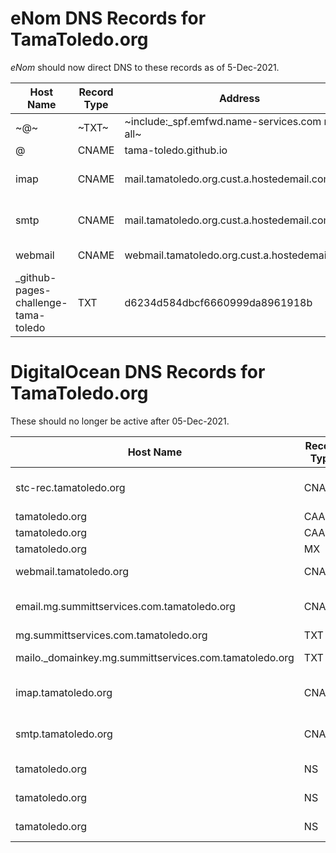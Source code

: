 # eNom DNS Records for TamaToledo.org

_eNom_ should now direct DNS to these records as of 5-Dec-2021.

| Host Name | Record Type | Address | Purpose |
| --- | --- | --- | --- |
| ~@~ | ~TXT~ | ~include:_spf.emfwd.name-services.com mx ?all~ | Removed 6-Dec-2021 |
| @ | CNAME | tama-toledo.github.io | Added 6-Dec-2021 |
| imap | CNAME | mail.tamatoledo.org.cust.a.hostedemail.com. | Required for @tamatoledo.org email to RECEIVE |
| smtp | CNAME | mail.tamatoledo.org.cust.a.hostedemail.com. | Required for @tamatoledo.org email to SEND |
| webmail | CNAME | webmail.tamatoledo.org.cust.a.hostedemail.com. | Required for webmail.tamatoledo.org |
| _github-pages-challenge-tama-toledo | TXT | d6234d584dbcf6660999da8961918b | For GitHub custom domain verification at https://github.com/Tama-Toledo |

# DigitalOcean DNS Records for TamaToledo.org

These should no longer be active after 05-Dec-2021.

| Host Name | Record Type | Address | Purpose |
| --- | --- | --- | --- |
| stc-rec.tamatoledo.org | CNAME | stc-rec-tamatoledo-org-27ggp.ondigitalocean.app. | Points _stc-rec.tamatoledo.org to DO hosted static site |
| tamatoledo.org | CAA | digicert.com | For domain https certs |
| tamatoledo.org | CAA | letsencrypt.org | For domain https certs |
| tamatoledo.org | MX | mx.tamatoledo.org.cust.a.hostedemail.com. | For email to function |
| webmail.tamatoledo.org | CNAME | webmail.tamatoledo.org.cust.a.hostedemail.com. | For webmail to function |
| email.mg.summittservices.com.tamatoledo.org | CNAME | mailgun.org. | For MailGun to send @summittservices.com emails |
| mg.summittservices.com.tamatoledo.org | TXT | v=spf1 include:mailgun.org ~all | More for MailGun |
| mailo._domainkey.mg.summittservices.com.tamatoledo.org | TXT | k=rsa; p=MIGfMA0GCSqGSIb3DQEBAQUAA4GNADCBiQKBgQC5CkyYVjwV47VLrmxKgS3/5vSXHcKJUH0PI7xeYUf1cd63fMWRu9lE3QjF+rzr10Dnyl18NLMsyhJRJQ6xdTv/tTgRy/6pIEOxXcQfr8dsMIiyU77v4Tthep55ynEwzUR98Zjf05n311fSGVitaNhYUHCaUiOkbYB/+RzAmp1F3wIDAQAB |
| imap.tamatoledo.org | CNAME | mail.tamatoledo.org.cust.a.hostedemail.com. | To receive @tamatoledo.org emails |
| smtp.tamatoledo.org | CNAME | mail.tamatoledo.org.cust.a.hostedemail.com. | To send @tamatoledo.org emails |
| tamatoledo.org | NS | ns1.digitalocean.com. | Sets DO as DNS provider |
| tamatoledo.org | NS | ns2.digitalocean.com. | Sets DO as DNS provider |
| tamatoledo.org | NS | ns3.digitalocean.com. | Sets DO as DNS provider |
